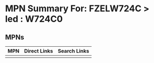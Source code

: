 



# MPN Summary For: FZELW724C > led : W724C0

## MPNs
  

|MPN|Direct Links|Search Links|
| :--- | :--- | :--- |
||||
